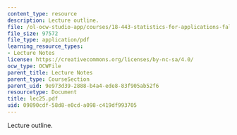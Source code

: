 ```yaml
---
content_type: resource
description: Lecture outline.
file: /ol-ocw-studio-app/courses/18-443-statistics-for-applications-fall-2003/09890cdf58d8e0cda098c419df993705_lec25.pdf
file_size: 97572
file_type: application/pdf
learning_resource_types:
- Lecture Notes
license: https://creativecommons.org/licenses/by-nc-sa/4.0/
ocw_type: OCWFile
parent_title: Lecture Notes
parent_type: CourseSection
parent_uid: 9e973d39-2888-b4a4-ede8-83f905ab52f6
resourcetype: Document
title: lec25.pdf
uid: 09890cdf-58d8-e0cd-a098-c419df993705
---
```

Lecture outline.